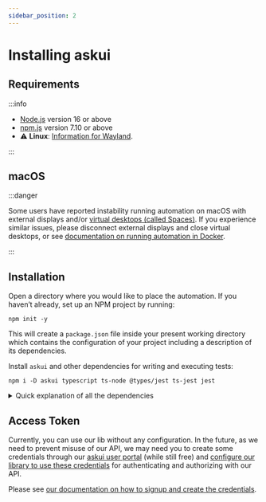 ```yaml
---
sidebar_position: 2
---
```


# Installing askui

## Requirements

:::info

- [Node.js](https://nodejs.org/) version 16 or above
- [npm.js](https://www.npmjs.com/) version 7.10 or above
- :warning: **Linux**: [Information for Wayland](../07-Troubleshooting/linux.md###wayland).

:::

## macOS

:::danger

Some users have reported instability running automation on macOS with external displays and/or [virtual desktops (called Spaces)](https://support.apple.com/en-gb/guide/mac-help/mh14112/mac). If you experience similar issues, please disconnect external displays and close virtual desktops, or see [documentation on running automation in Docker](../04-Continuous%20Integration/askui-ui-controller-docker-images.md).

:::

## Installation

Open a directory where you would like to place the automation. If you haven’t already, set up an NPM project by running:

```shell
npm init -y
```

This will create a `package.json` file inside your present working directory which contains the configuration of your project including a description of its dependencies.

Install `askui` and other dependencies for writing and executing tests:

```shell
npm i -D askui typescript ts-node @types/jest ts-jest jest
```

<details>
  <summary>Quick explanation of all the dependencies</summary>

- [askui](https://www.npmjs.com/package/askui): Controlling a multitude of operating systems with commands based on automatically detected screen elements etc.
- [typescript](https://www.npmjs.com/package/typescript): Allowing you to write your tests in [TypeScript](https://www.typescriptlang.org/) instead of JavaScript
- [ts-node](https://www.npmjs.com/package/ts-node): TypeScript execution and REPL for node.js, with source map and native ESM support.
- [jest](https://www.npmjs.com/package/jest): Allowing you to write and run tests (`describe`, `it`, assertions, mocking etc.)
- [ts-jest](https://www.npmjs.com/package/ts-jest): A Jest transformer with source map support that lets you use Jest to test projects written in TypeScript
- [@types/jest](https://www.npmjs.com/package/@types/jest): Types for Jest

</details>

## Access Token

Currently, you can use our lib without any configuration. In the future, as we need to prevent misuse of our API, we may need you to create some credentials through our [askui user portal](https://app.v2.askui.com/) (while still free) and [configure our library to use these credentials](../../api/Configuration/askui-ui-control-client#credentials) for authenticating and authorizing with our API.

Please see [our documentation on how to signup and create the credentials](../08-askui%20User%20Portal/signup.md).
